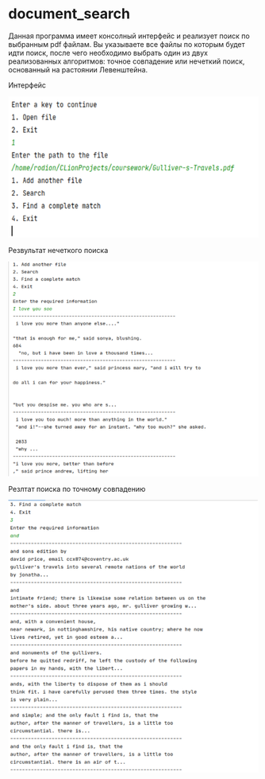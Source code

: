 # document_search
Данная программа имеет консолный интерфейс и реализует поиск по выбранным pdf файлам. Вы указываете все файлы по которым будет идти поиск, после чего
необходимо выбрать один из двух реализованных алгоритмов: точное совпадение или нечеткий поиск, основанный на растоянии Левенштейна.

Интерфейс

![alt text](https://github.com/Rodion-dot-com/document_search/blob/main/image/1.png)




Резвультат нечеткого поиска



![alt text](https://github.com/Rodion-dot-com/document_search/blob/main/image/3.png)




Резлтат поиска по точному совпадению



![alt text](https://github.com/Rodion-dot-com/document_search/blob/main/image/2.png)
